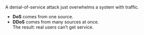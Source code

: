 A denial-of-service attack just overwhelms a system with traffic.  
- **DoS** comes from one source.  
- **DDoS** comes from many sources at once.  
The result: real users can’t get service.